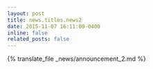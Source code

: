 ```yaml
---
layout: post
title: news.titles.news2
date: 2015-11-07 16:11:00-0400
inline: false
related_posts: false
---
```


<!-- FIXME title not being localized when visualizing announcement -->

{% translate_file _news/announcement_2.md %}
